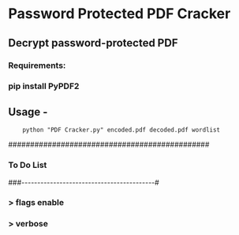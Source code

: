 # Password Protected PDF Cracker

## Decrypt password-protected PDF 

### Requirements:
### pip install PyPDF2

## Usage - 
		python "PDF Cracker.py" encoded.pdf decoded.pdf wordlist
##############################################
###               To Do List                 #
###------------------------------------------#
###   > flags enable
###   > verbose
